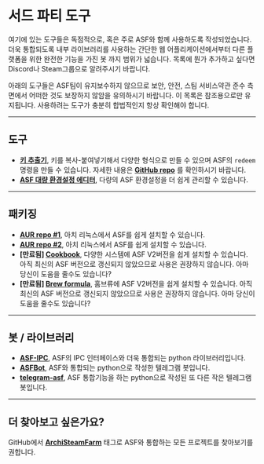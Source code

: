 # 서드 파티 도구

여기에 있는 도구들은 독점적으로, 혹은 주로 ASF와 함께 사용하도록 작성되었습니다. 더욱 통합되도록 내부 라이브러리를 사용하는 간단한 웹 어플리케이션에서부터 다른 플랫폼을 위한 완전한 기능을 가진 봇 까지 범위가 넓습니다. 목록에 뭔가 추가하고 싶다면 Discord나 Steam그룹으로 알려주시기 바랍니다.

아래의 도구들은 ASF팀이 유지보수하지 않으므로 보안, 안전, 스팀 서비스약관 준수 측면에서 어떠한 것도 보장하지 않암을 유의하시기 바랍니다. 이 목록은 참조용으로만 유지됩니다. 사용하려는 도구가 충분히 합법적인지 항상 확인해야 합니다.

* * *

## 도구

- **[키 추출기](https://ske.cloudswift.me)**, 키를 복사-붙여넣기해서 다양한 형식으로 만들 수 있으며 ASF의 `redeem` 명령을 만들 수 있습니다. 자세한 내용은 **[GitHub repo](https://github.com/Cloud-Swift/SKE)** 를 확인하시기 바랍니다.
- **[ASF 대량 환경설정 에디터](https://github.com/genesix-eu/asf_mass_config_editor)**, 다량의 ASF 환경설정을 더 쉽게 관리할 수 있습니다.

* * *

## 패키징

- **[AUR repo #1](https://aur.archlinux.org/packages/asf)**, 아치 리눅스에서 ASF를 쉽게 설치할 수 있습니다.
- **[AUR repo #2](https://aur.archlinux.org/packages/archisteamfarm-bin)**, 아치 리눅스에서 ASF를 쉽게 설치할 수 있습니다.
- **[만료됨] [Cookbook](https://supermarket.chef.io/cookbooks/asf)**, 다양한 시스템에 ASF V2버전을 쉽게 설치할 수 있습니다. 아직 최신의 ASF 버전으로 갱신되지 않았으므로 사용은 권장하지 않습니다. 아마 당신이 도움을 줄수도 있습니다?
- **[만료됨] [Brew formula](http://brewformulas.org/ArchiSteamFarm)**, 홈브류에 ASF V2버전을 쉽게 설치할 수 있습니다. 아직 최신의 ASF 버전으로 갱신되지 않았으므로 사용은 권장하지 않습니다. 아마 당신이 도움을 줄수도 있습니다?

* * *

## 봇 / 라이브러리

- **[ASF-IPC](https://github.com/deluxghost/ASF_IPC)**, ASF의 IPC 인터페이스와 더욱 통합되는 python 라이브러리입니다.
- **[ASFBot](https://github.com/dmcallejo/ASFBot)**, ASF와 통합되는 python으로 작성한 텔레그램 봇입니다.
- **[telegram-asf](https://github.com/deluxghost/telegram-asf)**, ASF 통합기능을 하는 python으로 작성된 또 다른 작은 텔레그램 봇입니다.

* * *

## 더 찾아보고 싶은가요?

GitHub에서 **[ArchiSteamFarm](https://github.com/topics/archisteamfarm)** 태그로 ASF와 통합하는 모든 프로젝트를 찾아보기를 권합니다.